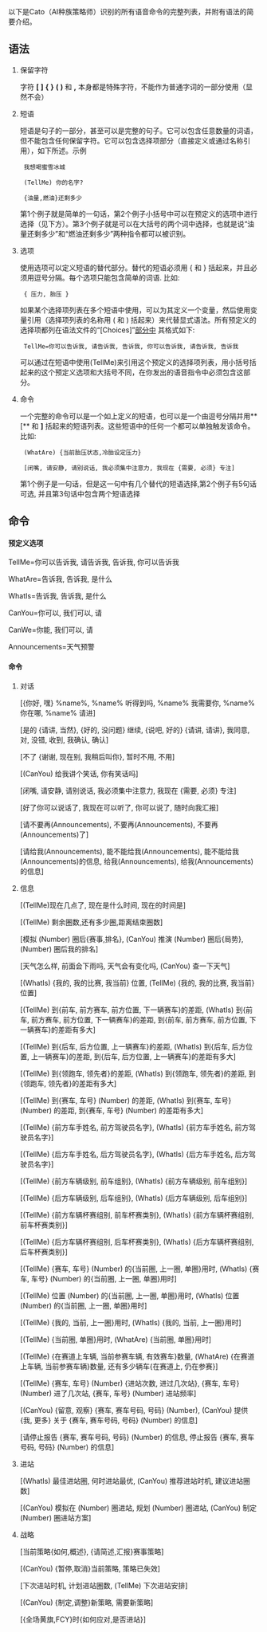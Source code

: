以下是Cato（AI种族策略师）识别的所有语音命令的完整列表，并附有语法的简要介绍。

## 语法

1. 保留字符

   	字符 **[**  **]**  **{**  **}**  **(**  **)** 和  **,**  本身都是特殊字符，不能作为普通字词的一部分使用（显然不会）
   
2. 短语

	短语是句子的一部分，甚至可以是完整的句子。它可以包含任意数量的词语，但不能包含任何保留字符。它可以包含选择项部分（直接定义或通过名称引用），如下所述。示例
   
		我想喝蜜雪冰城

		(TellMe) 你的名字?
		
		{油量,燃油}还剩多少
		
   	第1个例子就是简单的一句话，第2个例子小括号中可以在预定义的选项中进行选择（见下方）。第3个例子就是可以在大括号的两个词中选择，也就是说“油量还剩多少”和“燃油还剩多少”两种指令都可以被识别。


3. 选项

	使用选项可以定义短语的替代部分。替代的短语必须用 { 和 } 括起来，并且必须用逗号分隔。每个选项只能包含简单的词语. 比如:
   
		{ 压力, 胎压 }

   如果某个选择项列表在多个短语中使用，可以为其定义一个变量，然后使用变量引用（选择项列表的名称用 ( 和 ) 括起来）来代替显式语法。所有预定义的选择项都列在语法文件的“[Choices]”[部分中](https://github.com/SeriousOldMan/Simulator-Controller/blob/main/Sources/Assistants/Grammars/Choices.zh) 其格式如下:

		TellMe=你可以告诉我, 请告诉我, 告诉我, 你可以告诉我, 请告诉我, 告诉我

   可以通过在短语中使用(TellMe)来引用这个预定义的选择项列表，用小括号括起来的这个预定义选项和大括号不同，在你发出的语音指令中必须包含这部分。

4. 命令

	一个完整的命令可以是一个如上定义的短语，也可以是一个由逗号分隔并用**[** 和 **]** 括起来的短语列表。这些短语中的任何一个都可以单独触发该命令。比如:

		(WhatAre) {当前胎压状态,冷胎设定压力}
		
		[闭嘴, 请安静, 请别说话, 我必须集中注意力, 我现在 {需要, 必须} 专注] 

   	第1个例子是一句话，但是这一句中有几个替代的短语选择,第2个例子有5句话可选, 并且第3句话中包含两个短语选择

## 命令

#### 预定义选项

TellMe=你可以告诉我, 请告诉我, 告诉我, 你可以告诉我

WhatAre=告诉我, 告诉我, 是什么

WhatIs=告诉我, 告诉我, 是什么

CanYou=你可以, 我们可以, 请

CanWe=你能, 我们可以, 请

Announcements=天气预警

#### 命令

1.  对话

	[{你好, 嘿} %name%, %name% 听得到吗, %name% 我需要你, %name% 你在哪, %name% 请进]
	
	[是的 {请讲, 当然}, {好的, 没问题} 继续, {说吧, 好的} {请讲, 请讲}, 我同意, 对, 没错, 收到, 我确认, 确认] 
	
	[不了 {谢谢, 现在别, 我稍后叫你}, 暂时不用, 不用] 
	
	[(CanYou) 给我讲个笑话, 你有笑话吗] 
	
	[闭嘴, 请安静, 请别说话, 我必须集中注意力, 我现在 {需要, 必须} 专注] 
	
	[好了你可以说话了, 我现在可以听了, 你可以说了, 随时向我汇报] 
	
	[请不要再(Announcements), 不要再(Announcements), 不要再(Announcements)了] 
	
	[请给我(Announcements), 能不能给我(Announcements), 能不能给我(Announcements)的信息, 给我(Announcements), 给我(Announcements)的信息]

2.  信息

	[(TellMe)现在几点了, 现在是什么时间, 现在的时间是]
	
	[(TellMe) 剩余圈数,还有多少圈,距离结束圈数]

	[模拟 (Number) 圈后{赛事,排名}, (CanYou) 推演 (Number) 圈后{局势}, (Number) 圈后我的排名]

	[天气怎么样, 前面会下雨吗, 天气会有变化吗, (CanYou) 查一下天气]
	
	[(WhatIs) {我的, 我的比赛, 我当前} 位置, (TellMe) {我的, 我的比赛, 我当前} 位置]
	
	[(TellMe) 到{前车, 前方赛车, 前方位置, 下一辆赛车}的差距, (WhatIs) 到{前车, 前方赛车, 前方位置, 下一辆赛车}的差距, 到{前车, 前方赛车, 前方位置, 下一辆赛车}的差距有多大]
	
	[(TellMe) 到{后车, 后方位置, 上一辆赛车}的差距, (WhatIs) 到{后车, 后方位置, 上一辆赛车}的差距, 到{后车, 后方位置, 上一辆赛车}的差距有多大]
	
	[(TellMe) 到{领跑车, 领先者}的差距, (WhatIs) 到{领跑车, 领先者}的差距, 到{领跑车, 领先者}的差距有多大]
	
	[(TellMe) 到{赛车, 车号} (Number) 的差距, (WhatIs) 到{赛车, 车号} (Number) 的差距, 到{赛车, 车号} (Number) 的差距有多大]
	
	[(TellMe) {前方车手姓名, 前方驾驶员名字}, (WhatIs) {前方车手姓名, 前方驾驶员名字}]
	
	[(TellMe) {后方车手姓名, 后方驾驶员名字}, (WhatIs) {后方车手姓名, 后方驾驶员名字}]
	
	[(TellMe) {前方车辆级别, 前车组别}, (WhatIs) {前方车辆级别, 前车组别}]
	
	[(TellMe) {后方车辆级别, 后车组别}, (WhatIs) {后方车辆级别, 后车组别}]
	
	[(TellMe) {前方车辆杯赛组别, 前车杯赛类别}, (WhatIs) {前方车辆杯赛组别, 前车杯赛类别}]
	
	[(TellMe) {后方车辆杯赛组别, 后车杯赛类别}, (WhatIs) {后方车辆杯赛组别, 后车杯赛类别}]
	
	[(TellMe) {赛车, 车号} (Number) 的{当前圈, 上一圈, 单圈}用时, (WhatIs) {赛车, 车号} (Number) 的{当前圈, 上一圈, 单圈}用时]
	
	[(TellMe) 位置 (Number) 的{当前圈, 上一圈, 单圈}用时, (WhatIs) 位置 (Number) 的{当前圈, 上一圈, 单圈}用时]
	
	[(TellMe) {我的, 当前, 上一圈}用时, (WhatIs) {我的, 当前, 上一圈}用时]
	
	[(TellMe) {当前圈, 单圈}用时, (WhatAre) {当前圈, 单圈}用时]
	
	[(TellMe) {在赛道上车辆, 当前参赛车辆, 有效赛车}数量, (WhatAre) {在赛道上车辆, 当前参赛车辆}数量, 还有多少辆车{在赛道上, 仍在参赛}]
	
	[(TellMe) {赛车, 车号} (Number) {进站次数, 进过几次站}, {赛车, 车号} (Number) 进了几次站, {赛车, 车号} (Number) 进站频率]
	
	[(CanYou) {留意, 观察} {赛车, 赛车号码, 号码} (Number), (CanYou) 提供 {我, 更多} 关于 {赛车, 赛车号码, 号码} (Number) 的信息]

	[请停止报告 {赛车, 赛车号码, 号码} (Number) 的信息, 停止报告 {赛车, 赛车号码, 号码} (Number) 的信息]

3. 进站

	[(WhatIs) 最佳进站圈, 何时进站最优, (CanYou) 推荐进站时机, 建议进站圈数]

	[(CanYou) 模拟在 (Number) 圈进站, 规划 (Number) 圈进站, (CanYou) 制定 (Number) 圈进站方案]

4. 战略

	[当前策略{如何,概述}, {请简述,汇报}赛事策略]

	[(CanYou) {暂停,取消}当前策略, 策略已失效]

	[下次进站时机, 计划进站圈数, (TellMe) 下次进站安排]

	[(CanYou) {制定,调整}新策略, 需要新策略]

	[{全场黄旗,FCY}时{如何应对,是否进站}]